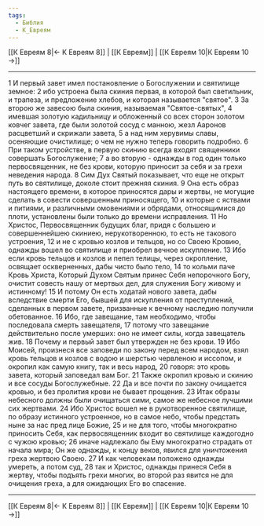 ```yaml
---
tags:
  - Библия
  - К_Евреям
---
```

[[К Евреям 8|← К Евреям 8]] | [[К Евреям]] | [[К Евреям 10|К Евреям 10 →]]

---
1 И первый завет имел постановление о Богослужении и святилище земное:
2 ибо устроена была скиния первая, в которой был светильник, и трапеза, и предложение хлебов, и которая называется "святое".
3 За второю же завесою была скиния, называемая "Святое-святых",
4 имевшая золотую кадильницу и обложенный со всех сторон золотом ковчег завета, где были золотой сосуд с манною, жезл Ааронов расцветший и скрижали завета,
5 а над ним херувимы славы, осеняющие очистилище; о чем не нужно теперь говорить подробно.
6 При таком устройстве, в первую скинию всегда входят священники совершать Богослужение;
7 а во вторую - однажды в год один только первосвященник, не без крови, которую приносит за себя и за грехи неведения народа.
8 Сим Дух Святый показывает, что еще не открыт путь во святилище, доколе стоит прежняя скиния.
9 Она есть образ настоящего времени, в которое приносятся дары и жертвы, не могущие сделать в совести совершенным приносящего,
10 и которые с яствами и питиями, и различными омовениями и обрядами, относящимися до плоти, установлены были только до времени исправления.
11 Но Христос, Первосвященник будущих благ, придя с большею и совершеннейшею скиниею, нерукотворенною, то есть не такового устроения,
12 и не с кровью козлов и тельцов, но со Своею Кровию, однажды вошел во святилище и приобрел вечное искупление.
13 Ибо если кровь тельцов и козлов и пепел телицы, через окропление, освящает оскверненных, дабы чисто было тело,
14 то кольми паче Кровь Христа, Который Духом Святым принес Себя непорочного Богу, очистит совесть нашу от мертвых дел, для служения Богу живому и истинному!
15 И потому Он есть ходатай нового завета, дабы вследствие смерти Его, бывшей для искупления от преступлений, сделанных в первом завете, призванные к вечному наследию получили обетованное.
16 Ибо, где завещание, там необходимо, чтобы последовала смерть завещателя,
17 потому что завещание действительно после умерших: оно не имеет силы, когда завещатель жив.
18 Почему и первый завет был утвержден не без крови.
19 Ибо Моисей, произнеся все заповеди по закону перед всем народом, взял кровь тельцов и козлов с водою и шерстью червленою и иссопом, и окропил как самую книгу, так и весь народ,
20 говоря: это кровь завета, который заповедал вам Бог.
21 Также окропил кровью и скинию и все сосуды Богослужебные.
22 Да и все почти по закону очищается кровью, и без пролития крови не бывает прощения.
23 Итак образы небесного должны были очищаться сими, самое же небесное лучшими сих жертвами.
24 Ибо Христос вошел не в рукотворенное святилище, по образу истинного устроенное, но в самое небо, чтобы предстать ныне за нас пред лице Божие,
25 и не для того, чтобы многократно приносить Себя, как первосвященник входит во святилище каждогодно с чужою кровью;
26 иначе надлежало бы Ему многократно страдать от начала мира; Он же однажды, к концу веков, явился для уничтожения греха жертвою Своею.
27 И как человекам положено однажды умереть, а потом суд,
28 так и Христос, однажды принеся Себя в жертву, чтобы подъять грехи многих, во второй раз явится не для очищения греха, а для ожидающих Его во спасение.

---
[[К Евреям 8|← К Евреям 8]] | [[К Евреям]] | [[К Евреям 10|К Евреям 10 →]]